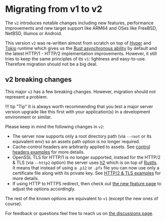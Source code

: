 # Migrating from v1 to v2

The `v2` introduces notable changes including new features, performance improvements and new target support like ARM64 and OSes like FreeBSD, NetBSD, Illumos or Android.

This version `v2` was re-written almost from scratch on top of [Hyper](https://github.com/hyperium/hyper) and [Tokio](https://github.com/tokio-rs/tokio) runtime which gives us the [Rust asynchronous ability](https://rust-lang.github.io/async-book/01_getting_started/02_why_async.html) by default and the latest HTTP/1 - HTTP/2 implementation improvements.
However, it still tries to keep the same principles of its `v1`: lightness and easy-to-use. Therefore migration should not be a big deal.

## v2 breaking changes

This major `v2` has a few breaking changes. However, migration should not represent a problem.

!!! tip "Tip"
    It is always worth recommending that you test a major server version upgrade like this first with your application(s) in a development environment or similar.

Please keep in mind the following changes in `v2`:

- The server now supports only a root directory path (via `--root` or its equivalent env) so an assets path option is no longer required.
- Cache-control headers are arbitrarily applied to assets. See [control headers examples](./features/cache-control-headers.md) for more details.
- OpenSSL TLS for HTTP/1 is no longer supported, instead for the HTTP/2 & TLS (via `--http2` option) the server uses [h2](https://github.com/hyperium/h2) which is on top of [Rustls](https://github.com/ctz/rustls). It means that instead of using a `.p12` or `.pfx` file you can now use only a certificate file along with its private key. See [HTTP/2 & TLS examples](./features/http2-tls.md) for more details.
- If using HTTP to HTTPS redirect, then check out [the new feature page](./features/http-https-redirect.md) to adjust the options accordingly.

The rest of the known options are equivalent to `v1` (except the new ones of course).

For feedback or questions feel free to reach us on [the discussions page](https://github.com/static-web-server/static-web-server/discussions).
